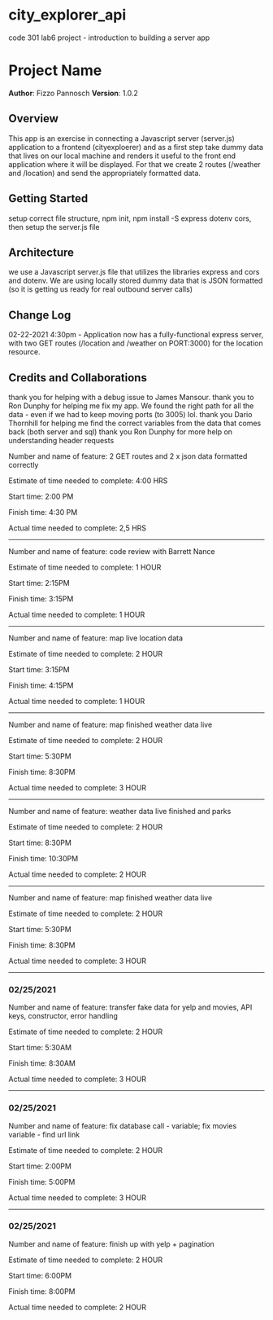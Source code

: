 # city_explorer_api
code 301 lab6 project - introduction to building a server app

# Project Name

**Author**: Fizzo Pannosch
**Version**: 1.0.2  

## Overview
<!-- Provide a high level overview of what this application is and why you are building it, beyond the fact that it's an assignment for this class. (i.e. What's your problem domain?) -->
This app is an exercise in connecting a Javascript server (server.js) application to a frontend (cityexploerer) and as a first step take dummy data that lives on our local machine and renders it useful to the front end application where it will be displayed. For that we create 2 routes (/weather and /location) and send the appropriately formatted data.

## Getting Started
<!-- What are the steps that a user must take in order to build this app on their own machine and get it running? -->
setup correct file structure, npm init, npm install -S express dotenv cors, then setup the server.js file

## Architecture
<!-- Provide a detailed description of the application design. What technologies (languages, libraries, etc) you're using, and any other relevant design information. -->
we use a Javascript server.js file that utilizes the libraries express and cors and dotenv. We are using locally stored dummy data that is JSON formatted (so it is getting us ready for real outbound server calls)

## Change Log
<!-- Use this area to document the iterative changes made to your application as each feature is successfully implemented. Use time stamps. Here's an examples: -->

02-22-2021 4:30pm - Application now has a fully-functional express server, with two GET routes (/location and /weather on PORT:3000) for the location resource.

## Credits and Collaborations
<!-- Give credit (and a link) to other people or resources that helped you build this application.
 -->
 thank you for helping with a debug issue to James Mansour.
 thank you to Ron Dunphy for helping me fix my app. We found the right path for all the data - even if we had to keep moving ports (to 3005) lol. 
 thank you Dario Thornhill for helping me find the correct variables from the data that comes back (both server and sql)
 thank you Ron Dunphy for more help on understanding header requests


Number and name of feature: 2 GET routes and 2 x json data formatted correctly

Estimate of time needed to complete: 4:00 HRS

Start time: 2:00 PM

Finish time: 4:30 PM

Actual time needed to complete: 2,5 HRS

<hr>

Number and name of feature: code review with Barrett Nance

Estimate of time needed to complete: 1 HOUR

Start time: 2:15PM

Finish time: 3:15PM

Actual time needed to complete: 1 HOUR

<hr>

Number and name of feature: map live location data

Estimate of time needed to complete: 2 HOUR

Start time: 3:15PM

Finish time: 4:15PM

Actual time needed to complete: 1 HOUR

<hr>

Number and name of feature: map finished weather data live

Estimate of time needed to complete: 2 HOUR

Start time: 5:30PM

Finish time: 8:30PM

Actual time needed to complete: 3 HOUR

<hr>

Number and name of feature: weather data live finished and parks

Estimate of time needed to complete: 2 HOUR

Start time: 8:30PM

Finish time: 10:30PM

Actual time needed to complete: 2 HOUR
<hr>

Number and name of feature: map finished weather data live

Estimate of time needed to complete: 2 HOUR

Start time: 5:30PM

Finish time: 8:30PM

Actual time needed to complete: 3 HOUR

<hr>

### 02/25/2021 

Number and name of feature: transfer fake data for yelp and movies, API keys, constructor, error handling

Estimate of time needed to complete: 2 HOUR

Start time: 5:30AM

Finish time: 8:30AM

Actual time needed to complete: 3 HOUR

<hr>

### 02/25/2021 

Number and name of feature: fix database call - variable; fix movies variable - find url link

Estimate of time needed to complete: 2 HOUR

Start time: 2:00PM

Finish time: 5:00PM

Actual time needed to complete: 3 HOUR

<hr>

### 02/25/2021 

Number and name of feature: finish up with yelp + pagination

Estimate of time needed to complete: 2 HOUR

Start time: 6:00PM

Finish time: 8:00PM

Actual time needed to complete: 2 HOUR
